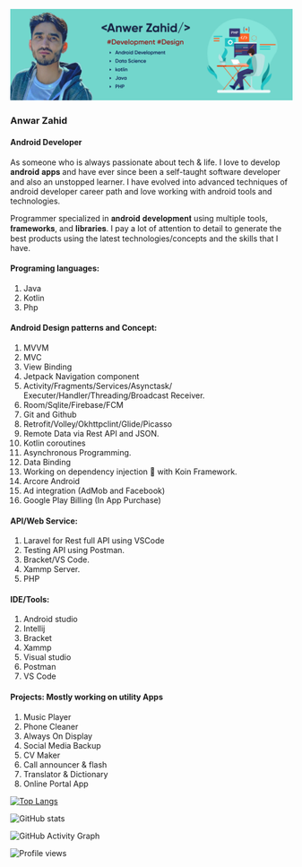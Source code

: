 


![](image.jpg)
### Anwar Zahid
#### Android Developer
As someone who is always passionate about tech & life. I love to develop 𝐚𝐧𝐝𝐫𝐨𝐢𝐝 𝐚𝐩𝐩𝐬 and have ever since been a self-taught software developer and also an unstopped learner. I have evolved into advanced techniques of android developer career path and love working with android tools and technologies.

Programmer specialized in 𝐚𝐧𝐝𝐫𝐨𝐢𝐝 𝐝𝐞𝐯𝐞𝐥𝐨𝐩𝐦𝐞𝐧𝐭 using multiple tools, 𝐟𝐫𝐚𝐦𝐞𝐰𝐨𝐫𝐤𝐬, and 𝐥𝐢𝐛𝐫𝐚𝐫𝐢𝐞𝐬. I pay a lot of attention to detail to generate the best products using the latest technologies/concepts and the skills that I have.

#### Programing languages:
1. Java
2. Kotlin
3. Php

#### Android Design patterns and Concept:
1. MVVM
2. MVC
3. View Binding
4. Jetpack Navigation component 
5. Activity/Fragments/Services/Asynctask/ Executer/Handler/Threading/Broadcast Receiver. 
6. Room/Sqlite/Firebase/FCM
7. Git and Github 
8.  Retrofit/Volley/Okhttpclint/Glide/Picasso 
9.  Remote Data via Rest API and JSON. 
10. Kotlin coroutines 
11. Asynchronous Programming.
12. Data Binding 
13. Working on dependency injection 💉 with  Koin Framework.
14. Arcore Android 
15. Ad integration (AdMob and Facebook) 
16. Google Play Billing (In App Purchase)


#### API/Web Service:
1. Laravel for Rest full API using VSCode
2. Testing API using Postman. 
3. Bracket/VS Code. 
4. Xammp Server. 
5. PHP 

#### IDE/Tools:
1. Android studio
2. Intellij
3. Bracket
4. Xammp
5. Visual studio
6. Postman
7. VS Code

#### Projects: Mostly working on utility Apps 
1. Music Player
2. Phone Cleaner
3. Always On Display
4. Social Media Backup
5. CV Maker
6. Call announcer & flash
7. Translator & Dictionary
8. Online Portal App



[![Top Langs](https://github-readme-stats.vercel.app/api/top-langs/?username=anwarzahid8284)](https://github.com/anuraghazra/github-readme-stats)

![GitHub stats](https://github-readme-stats.vercel.app/api?username=anwarzahid8284&show_icons=true)  

![GitHub Activity Graph](https://activity-graph.herokuapp.com/graph?username=anwarzahid8284)  

![Profile views](https://gpvc.arturio.dev/anwarzahid8284)   






